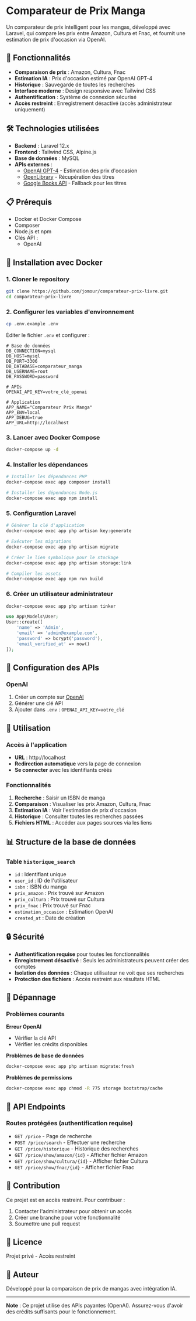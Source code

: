 # Comparateur de Prix Manga

Un comparateur de prix intelligent pour les mangas, développé avec Laravel, qui compare les prix entre Amazon, Cultura et Fnac, et fournit une estimation de prix d'occasion via OpenAI.

## 🚀 Fonctionnalités

- **Comparaison de prix** : Amazon, Cultura, Fnac
- **Estimation IA** : Prix d'occasion estimé par OpenAI GPT-4
- **Historique** : Sauvegarde de toutes les recherches
- **Interface moderne** : Design responsive avec Tailwind CSS
- **Authentification** : Système de connexion sécurisé
- **Accès restreint** : Enregistrement désactivé (accès administrateur uniquement)

## 🛠️ Technologies utilisées

- **Backend** : Laravel 12.x
- **Frontend** : Tailwind CSS, Alpine.js
- **Base de données** : MySQL
- **APIs externes** :
  - [OpenAI GPT-4](https://openai.com/) - Estimation des prix d'occasion
  - [OpenLibrary](https://openlibrary.org/) - Récupération des titres
  - [Google Books API](https://developers.google.com/books) - Fallback pour les titres

## 📋 Prérequis

- Docker et Docker Compose
- Composer
- Node.js et npm
- Clés API :
  - OpenAI

## 🐳 Installation avec Docker

### 1. Cloner le repository
```bash
git clone https://github.com/jomour/comparateur-prix-livre.git
cd comparateur-prix-livre
```

### 2. Configurer les variables d'environnement
```bash
cp .env.example .env
```

Éditer le fichier `.env` et configurer :
```env
# Base de données
DB_CONNECTION=mysql
DB_HOST=mysql
DB_PORT=3306
DB_DATABASE=comparateur_manga
DB_USERNAME=root
DB_PASSWORD=password

# APIs
OPENAI_API_KEY=votre_clé_openai

# Application
APP_NAME="Comparateur Prix Manga"
APP_ENV=local
APP_DEBUG=true
APP_URL=http://localhost
```

### 3. Lancer avec Docker Compose
```bash
docker-compose up -d
```

### 4. Installer les dépendances
```bash
# Installer les dépendances PHP
docker-compose exec app composer install

# Installer les dépendances Node.js
docker-compose exec app npm install
```

### 5. Configuration Laravel
```bash
# Générer la clé d'application
docker-compose exec app php artisan key:generate

# Exécuter les migrations
docker-compose exec app php artisan migrate

# Créer le lien symbolique pour le stockage
docker-compose exec app php artisan storage:link

# Compiler les assets
docker-compose exec app npm run build
```

### 6. Créer un utilisateur administrateur
```bash
docker-compose exec app php artisan tinker
```

```php
use App\Models\User;
User::create([
    'name' => 'Admin',
    'email' => 'admin@example.com',
    'password' => bcrypt('password'),
    'email_verified_at' => now()
]);
```

## 🔑 Configuration des APIs

### OpenAI
1. Créer un compte sur [OpenAI](https://platform.openai.com/)
2. Générer une clé API
3. Ajouter dans `.env` : `OPENAI_API_KEY=votre_clé`

## 🚀 Utilisation

### Accès à l'application
- **URL** : http://localhost
- **Redirection automatique** vers la page de connexion
- **Se connecter** avec les identifiants créés

### Fonctionnalités
1. **Recherche** : Saisir un ISBN de manga
2. **Comparaison** : Visualiser les prix Amazon, Cultura, Fnac
3. **Estimation IA** : Voir l'estimation de prix d'occasion
4. **Historique** : Consulter toutes les recherches passées
5. **Fichiers HTML** : Accéder aux pages sources via les liens

## 📊 Structure de la base de données

### Table `historique_search`
- `id` : Identifiant unique
- `user_id` : ID de l'utilisateur
- `isbn` : ISBN du manga
- `prix_amazon` : Prix trouvé sur Amazon
- `prix_cultura` : Prix trouvé sur Cultura
- `prix_fnac` : Prix trouvé sur Fnac
- `estimation_occasion` : Estimation OpenAI
- `created_at` : Date de création

## 🔒 Sécurité

- **Authentification requise** pour toutes les fonctionnalités
- **Enregistrement désactivé** : Seuls les administrateurs peuvent créer des comptes
- **Isolation des données** : Chaque utilisateur ne voit que ses recherches
- **Protection des fichiers** : Accès restreint aux résultats HTML

## 🐛 Dépannage

### Problèmes courants

**Erreur OpenAI**
- Vérifier la clé API
- Vérifier les crédits disponibles

**Problèmes de base de données**
```bash
docker-compose exec app php artisan migrate:fresh
```

**Problèmes de permissions**
```bash
docker-compose exec app chmod -R 775 storage bootstrap/cache
```

## 📝 API Endpoints

### Routes protégées (authentification requise)
- `GET /price` - Page de recherche
- `POST /price/search` - Effectuer une recherche
- `GET /price/historique` - Historique des recherches
- `GET /price/show/amazon/{id}` - Afficher fichier Amazon
- `GET /price/show/cultura/{id}` - Afficher fichier Cultura
- `GET /price/show/fnac/{id}` - Afficher fichier Fnac

## 🤝 Contribution

Ce projet est en accès restreint. Pour contribuer :
1. Contacter l'administrateur pour obtenir un accès
2. Créer une branche pour votre fonctionnalité
3. Soumettre une pull request

## 📄 Licence

Projet privé - Accès restreint

## 👥 Auteur

Développé pour la comparaison de prix de mangas avec intégration IA.

---

**Note** : Ce projet utilise des APIs payantes (OpenAI). Assurez-vous d'avoir des crédits suffisants pour le fonctionnement.
